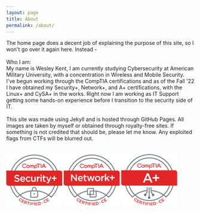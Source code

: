 ```yaml
---
layout: page
title: About
permalink: /about/
---
```


The home page does a decent job of explaining the purpose of this site, so I won't go over it again here. Instead - 
<br><br>
Who I am:<br>
My name is Wesley Kent, I am currently studying Cybersecurity at American Military University, with a concentration in Wireless and Mobile Security. I've begun working through the CompTIA certifications and as of the Fall '22 I have obtained my Security+, Network+, and A+ certifications, with the Linux+ and CySA+ in the works. Right now I am working as IT Support getting some hands-on experience before I transition to the security side of IT.
<br><br>
This site was made using Jekyll and is hosted through GitHub Pages. All images are taken by myself or obtained through royalty-free sites. If something is not credited that should be, please let me know. Any exploited flags from CTFs will be blurred out.
<br><br><br>
<img width="150" src="/assets/SecurityPlus Logo Certified CE.png" alt=""> <img width="150" src="/assets/NetworkPlus Logo Certified CE.png" alt=""> <img width="150" src="/assets/Aplus Logo Certified CE.png" alt="">
<br>
